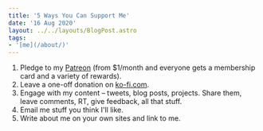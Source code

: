 ```yaml
---
title: '5 Ways You Can Support Me'
date: '16 Aug 2020'
layout: ../../layouts/BlogPost.astro
tags:
- '[me](/about/)'
---
```


1. Pledge to my [Patreon](https://www.patreon.com/lukealexdavis) (from $1/month and everyone gets a membership card and a variety of rewards).
2. Leave a one-off donation on [ko-fi.com](https://ko-fi.com/lklxdvs).
3. Engage with my content – tweets, blog posts, projects. Share them, leave comments, RT, give feedback, all that stuff.
4. Email me stuff you think I'll like.
5. Write about me on your own sites and link to me.